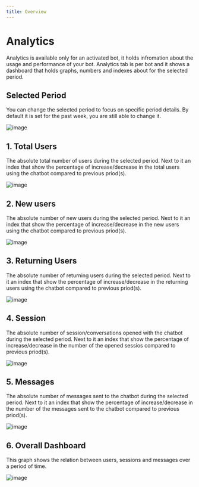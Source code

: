 ```yaml
---
title: Overview
---
```


# Analytics
Analytics is available only for an activated bot, it holds infromation about the usage and performance of your bot. Analytics tab is per bot and it shows a dashboard that holds graphs, numbers and indexes about for the selected period.

## Selected Period
You can change the selected period to focus on specific period details. By default it is set for the past week, you are still able to change it.

![image](https://user-images.githubusercontent.com/89806971/200643231-a993f171-f18a-4add-9733-83d0fcbe91db.png)

## 1. Total Users
The absolute total number of users during the selected period. Next to it an index that show the percentage of increase/decrease in the total users using the chatbot compared to previous priod(s).

![image](https://user-images.githubusercontent.com/89806971/200643380-3970d933-14db-4eb3-83a5-353ffa3d8b35.png)


## 2. New users
The absolute number of new users during the selected period. Next to it an index that show the percentage of increase/decrease in the new users using the chatbot compared to previous priod(s).

![image](https://user-images.githubusercontent.com/89806971/200643772-ba754e92-dc28-4350-beca-d451c93e1e61.png)


## 3. Returning Users
The absolute number of returning users during the selected period. Next to it an index that show the percentage of increase/decrease in the returning users using the chatbot compared to previous priod(s).

![image](https://user-images.githubusercontent.com/89806971/200643897-de31f33b-fd46-40fb-96c8-6b6173a24f80.png)


## 4. Session
The absolute number of session/conversations opened with the chatbot during the selected period. Next to it an index that show the percentage of increase/decrease in the number of the opened sessios compared to previous priod(s).

![image](https://user-images.githubusercontent.com/89806971/200644081-69cb0278-a349-4660-833a-6726e3e0ce20.png)


## 5. Messages
The absolute number of messages sent to the chatbot during the selected period. Next to it an index that show the percentage of increase/decrease in the number of the messages sent to the chatbot compared to previous priod(s).

![image](https://user-images.githubusercontent.com/89806971/200644188-f6722343-be9b-4c08-85e8-5b308c12e5fb.png)


## 6. Overall Dashboard
This graph shows the relation between users, sessions and messages over a period of time.

![image](https://user-images.githubusercontent.com/89806971/200644327-ac860fd8-0d49-4002-812b-e8e5cec4ac66.png)
